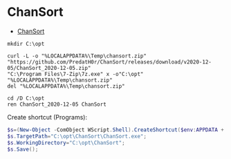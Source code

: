 # ChanSort

* [ChanSort](https://github.com/PredatH0r/ChanSort/releases)

```shell
mkdir C:\opt

curl -L -o "%LOCALAPPDATA%\Temp\chansort.zip" "https://github.com/PredatH0r/ChanSort/releases/download/v2020-12-05/ChanSort_2020-12-05.zip"
"C:\Program Files\7-Zip\7z.exe" x -o"C:\opt" "%LOCALAPPDATA%\Temp\chansort.zip"
del "%LOCALAPPDATA%\Temp\chansort.zip"

cd /D C:\opt
ren ChanSort_2020-12-05 ChanSort
```

Create shortcut (Programs):

```powershell
$s=(New-Object -ComObject WScript.Shell).CreateShortcut($env:APPDATA + "\Microsoft\Windows\Start Menu\Programs\ChanSort.lnk");
$s.TargetPath="C:\opt\ChanSort\ChanSort.exe";
$s.WorkingDirectory="C:\opt\ChanSort";
$s.Save();
```
